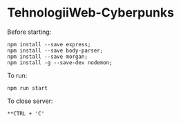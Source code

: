 # TehnologiiWeb-Cyberpunks

Before starting:
```
npm install --save express;
npm install --save body-parser;
npm install --save morgan;
npm install -g --save-dev nodemon;
```

To run:
```
npm run start
```
To close server:

```
**CTRL + 'C'
```
